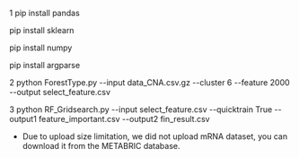 1 pip install pandas
  
  pip install sklearn

  pip install numpy

  pip install argparse

2 python ForestType.py --input data_CNA.csv.gz --cluster 6 --feature 2000 --output select_feature.csv

3 python RF_Gridsearch.py --input select_feature.csv --quicktrain True --output1 feature_important.csv --output2 fin_result.csv

* Due to upload size limitation, we did not upload mRNA dataset, you can download it from the METABRIC database.